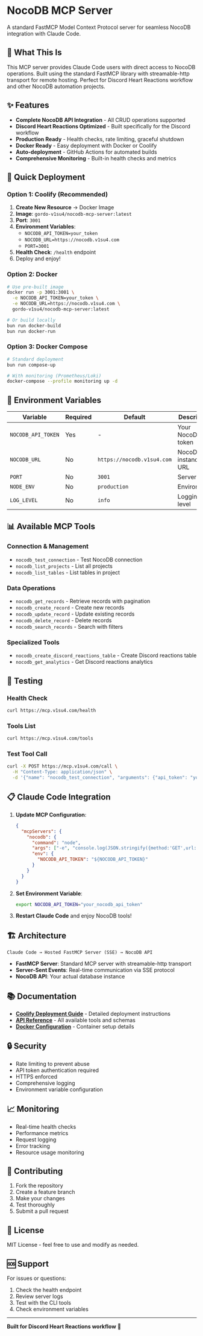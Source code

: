 # NocoDB MCP Server

A standard FastMCP Model Context Protocol server for seamless NocoDB integration with Claude Code.

## 🎯 What This Is

This MCP server provides Claude Code users with direct access to NocoDB operations. Built using the standard FastMCP library with streamable-http transport for remote hosting. Perfect for Discord Heart Reactions workflow and other NocoDB automation projects.

## ✨ Features

- **Complete NocoDB API Integration** - All CRUD operations supported
- **Discord Heart Reactions Optimized** - Built specifically for the Discord workflow
- **Production Ready** - Health checks, rate limiting, graceful shutdown
- **Docker Ready** - Easy deployment with Docker or Coolify
- **Auto-deployment** - GitHub Actions for automated builds
- **Comprehensive Monitoring** - Built-in health checks and metrics

## 🚀 Quick Deployment

### Option 1: Coolify (Recommended)
1. **Create New Resource** → Docker Image
2. **Image**: `gordo-v1su4/nocodb-mcp-server:latest`
3. **Port**: `3001`
4. **Environment Variables**:
   - `NOCODB_API_TOKEN=your_token`
   - `NOCODB_URL=https://nocodb.v1su4.com`
   - `PORT=3001`
5. **Health Check**: `/health` endpoint
6. Deploy and enjoy!

### Option 2: Docker
```bash
# Use pre-built image
docker run -p 3001:3001 \
  -e NOCODB_API_TOKEN=your_token \
  -e NOCODB_URL=https://nocodb.v1su4.com \
  gordo-v1su4/nocodb-mcp-server:latest

# Or build locally
bun run docker-build
bun run docker-run
```

### Option 3: Docker Compose
```bash
# Standard deployment
bun run compose-up

# With monitoring (Prometheus/Loki)
docker-compose --profile monitoring up -d
```

## 🔧 Environment Variables

| Variable | Required | Default | Description |
|----------|----------|---------|-------------|
| `NOCODB_API_TOKEN` | Yes | - | Your NocoDB API token |
| `NOCODB_URL` | No | `https://nocodb.v1su4.com` | NocoDB instance URL |
| `PORT` | No | `3001` | Server port |
| `NODE_ENV` | No | `production` | Environment |
| `LOG_LEVEL` | No | `info` | Logging level |

## 📊 Available MCP Tools

### Connection & Management
- `nocodb_test_connection` - Test NocoDB connection
- `nocodb_list_projects` - List all projects
- `nocodb_list_tables` - List tables in project

### Data Operations
- `nocodb_get_records` - Retrieve records with pagination
- `nocodb_create_record` - Create new records
- `nocodb_update_record` - Update existing records
- `nocodb_delete_record` - Delete records
- `nocodb_search_records` - Search with filters

### Specialized Tools
- `nocodb_create_discord_reactions_table` - Create Discord reactions table
- `nocodb_get_analytics` - Get Discord reactions analytics

## 🧪 Testing

### Health Check
```bash
curl https://mcp.v1su4.com/health
```

### Tools List
```bash
curl https://mcp.v1su4.com/tools
```

### Test Tool Call
```bash
curl -X POST https://mcp.v1su4.com/call \
  -H "Content-Type: application/json" \
  -d '{"name": "nocodb_test_connection", "arguments": {"api_token": "your_token"}}'
```

## 📋 Claude Code Integration

1. **Update MCP Configuration**:
   ```json
   {
     "mcpServers": {
       "nocodb": {
         "command": "node",
         "args": ["-e", "console.log(JSON.stringify({method:'GET',url:'https://mcp.v1su4.com'}))"],
         "env": {
           "NOCODB_API_TOKEN": "${NOCODB_API_TOKEN}"
         }
       }
     }
   }
   ```

2. **Set Environment Variable**:
   ```bash
   export NOCODB_API_TOKEN="your_nocodb_api_token"
   ```

3. **Restart Claude Code** and enjoy NocoDB tools!

## 🏗️ Architecture

```
Claude Code → Hosted FastMCP Server (SSE) → NocoDB API
```

- **FastMCP Server**: Standard MCP server with streamable-http transport
- **Server-Sent Events**: Real-time communication via SSE protocol
- **NocoDB API**: Your actual database instance

## 📚 Documentation

- **[Coolify Deployment Guide](coolify-deployment-guide.md)** - Detailed deployment instructions
- **[API Reference](nocodb-mcp-tools.json)** - All available tools and schemas
- **[Docker Configuration](Dockerfile)** - Container setup details

## 🔒 Security

- Rate limiting to prevent abuse
- API token authentication required
- HTTPS enforced
- Comprehensive logging
- Environment variable configuration

## 📈 Monitoring

- Real-time health checks
- Performance metrics
- Request logging
- Error tracking
- Resource usage monitoring

## 🤝 Contributing

1. Fork the repository
2. Create a feature branch
3. Make your changes
4. Test thoroughly
5. Submit a pull request

## 📄 License

MIT License - feel free to use and modify as needed.

## 🆘 Support

For issues or questions:
1. Check the health endpoint
2. Review server logs
3. Test with the CLI tools
4. Check environment variables

---

**Built for Discord Heart Reactions workflow** 🎉
